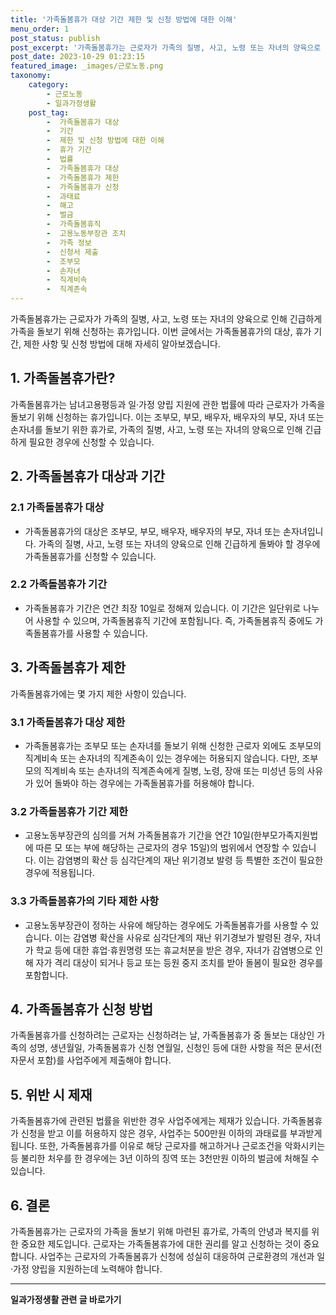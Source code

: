```yaml
---
title: '가족돌봄휴가 대상 기간 제한 및 신청 방법에 대한 이해'
menu_order: 1
post_status: publish
post_excerpt: '가족돌봄휴가는 근로자가 가족의 질병, 사고, 노령 또는 자녀의 양육으로 인해 긴급하게 가족을 돌보기 위해 신청하는 휴가입니다. 이번 글에서는 가족돌봄휴가의 대상, 휴가 기간, 제한 사항 및 신청 방법에 대해 자세히 알아보겠습니다.'
post_date: 2023-10-29 01:23:15
featured_image: _images/근로노동.png
taxonomy:
    category:
        - 근로노동
        - 일과가정생활
    post_tag:
        -  가족돌봄휴가 대상
        -  기간
        -  제한 및 신청 방법에 대한 이해
        -  휴가 기간
        -  법률
        -  가족돌봄휴가 대상
        -  가족돌봄휴가 제한
        -  가족돌봄휴가 신청
        -  과태료
        -  해고
        -  벌금
        -  가족돌봄휴직
        -  고용노동부장관 조치
        -  가족 정보
        -  신청서 제출
        -  조부모
        -  손자녀
        -  직계비속
        -  직계존속
---
```



가족돌봄휴가는 근로자가 가족의 질병, 사고, 노령 또는 자녀의 양육으로 인해 긴급하게 가족을 돌보기 위해 신청하는 휴가입니다. 이번 글에서는 가족돌봄휴가의 대상, 휴가 기간, 제한 사항 및 신청 방법에 대해 자세히 알아보겠습니다.

## 1. 가족돌봄휴가란?

가족돌봄휴가는 남녀고용평등과 일·가정 양립 지원에 관한 법률에 따라 근로자가 가족을 돌보기 위해 신청하는 휴가입니다. 이는 조부모, 부모, 배우자, 배우자의 부모, 자녀 또는 손자녀를 돌보기 위한 휴가로, 가족의 질병, 사고, 노령 또는 자녀의 양육으로 인해 긴급하게 필요한 경우에 신청할 수 있습니다.

## 2. 가족돌봄휴가 대상과 기간

### 2.1 가족돌봄휴가 대상
- 가족돌봄휴가의 대상은 조부모, 부모, 배우자, 배우자의 부모, 자녀 또는 손자녀입니다. 가족의 질병, 사고, 노령 또는 자녀의 양육으로 인해 긴급하게 돌봐야 할 경우에 가족돌봄휴가를 신청할 수 있습니다.

### 2.2 가족돌봄휴가 기간
- 가족돌봄휴가 기간은 연간 최장 10일로 정해져 있습니다. 이 기간은 일단위로 나누어 사용할 수 있으며, 가족돌봄휴직 기간에 포함됩니다. 즉, 가족돌봄휴직 중에도 가족돌봄휴가를 사용할 수 있습니다.

## 3. 가족돌봄휴가 제한

가족돌봄휴가에는 몇 가지 제한 사항이 있습니다.

### 3.1 가족돌봄휴가 대상 제한
- 가족돌봄휴가는 조부모 또는 손자녀를 돌보기 위해 신청한 근로자 외에도 조부모의 직계비속 또는 손자녀의 직계존속이 있는 경우에는 허용되지 않습니다. 다만, 조부모의 직계비속 또는 손자녀의 직계존속에게 질병, 노령, 장애 또는 미성년 등의 사유가 있어 돌봐야 하는 경우에는 가족돌봄휴가를 허용해야 합니다.

### 3.2 가족돌봄휴가 기간 제한
- 고용노동부장관의 심의를 거쳐 가족돌봄휴가 기간을 연간 10일(한부모가족지원법에 따른 모 또는 부에 해당하는 근로자의 경우 15일)의 범위에서 연장할 수 있습니다. 이는 감염병의 확산 등 심각단계의 재난 위기경보 발령 등 특별한 조건이 필요한 경우에 적용됩니다.

### 3.3 가족돌봄휴가의 기타 제한 사항
- 고용노동부장관이 정하는 사유에 해당하는 경우에도 가족돌봄휴가를 사용할 수 있습니다. 이는 감염병 확산을 사유로 심각단계의 재난 위기경보가 발령된 경우, 자녀가 학교 등에 대한 휴업·휴원명령 또는 휴교처분을 받은 경우, 자녀가 감염병으로 인해 자가 격리 대상이 되거나 등교 또는 등원 중지 조치를 받아 돌봄이 필요한 경우를 포함합니다.

## 4. 가족돌봄휴가 신청 방법

가족돌봄휴가를 신청하려는 근로자는 신청하려는 날, 가족돌봄휴가 중 돌보는 대상인 가족의 성명, 생년월일, 가족돌봄휴가 신청 연월일, 신청인 등에 대한 사항을 적은 문서(전자문서 포함)를 사업주에게 제출해야 합니다.

## 5. 위반 시 제재

가족돌봄휴가에 관련된 법률을 위반한 경우 사업주에게는 제재가 있습니다. 가족돌봄휴가 신청을 받고 이를 허용하지 않은 경우, 사업주는 500만원 이하의 과태료를 부과받게 됩니다. 또한, 가족돌봄휴가를 이유로 해당 근로자를 해고하거나 근로조건을 악화시키는 등 불리한 처우를 한 경우에는 3년 이하의 징역 또는 3천만원 이하의 벌금에 처해질 수 있습니다.

## 6. 결론

가족돌봄휴가는 근로자의 가족을 돌보기 위해 마련된 휴가로, 가족의 안녕과 복지를 위한 중요한 제도입니다. 근로자는 가족돌봄휴가에 대한 권리를 알고 신청하는 것이 중요합니다. 사업주는 근로자의 가족돌봄휴가 신청에 성실히 대응하여 근로환경의 개선과 일·가정 양립을 지원하는데 노력해야 합니다.
<!-- wp:separator -->
<hr class="wp-block-separator has-alpha-channel-opacity"/>
<!-- /wp:separator -->

<!-- wp:group {"backgroundColor":"base","layout":{"type":"constrained"}} -->
<div class="wp-block-group has-base-background-color has-background"><!-- wp:paragraph {"align":"center","fontSize":"medium"} -->
<p class="has-text-align-center has-large-font-size"><strong>일과가정생활 관련 글 바로가기</strong></p>
<!-- /wp:paragraph -->


<!-- wp:latest-posts
{"categories":[{"id":10918,"count":19,"description":"","link":"https://uknowlaw.com/category/%ec%9d%bc%ea%b3%bc%ea%b0%80%ec%a0%95%ec%83%9d%ed%99%9c/","name":"일과가정생활","slug":"일과가정생활","taxonomy":"category","parent":0,"meta":[],"_links":{"self":[{"href":"https://uknowlaw.com/wp-json/wp/v2/categories/10918"}],"collection":[{"href":"https://uknowlaw.com/wp-json/wp/v2/categories"}],"about":[{"href":"https://uknowlaw.com/wp-json/wp/v2/taxonomies/category"}],"wp:post_type":[{"href":"https://uknowlaw.com/wp-json/wp/v2/posts?categories=10918"}],"curies":[{"name":"wp","href":"https://api.w.org/{rel}","templated":true}]}}],"postsToShow":100,"excerptLength":28,"postLayout":"grid","columns":2,"featuredImageAlign":"left","featuredImageSizeSlug":"large","fontSize":"medium"} /--></div>
<!-- /wp:group -->